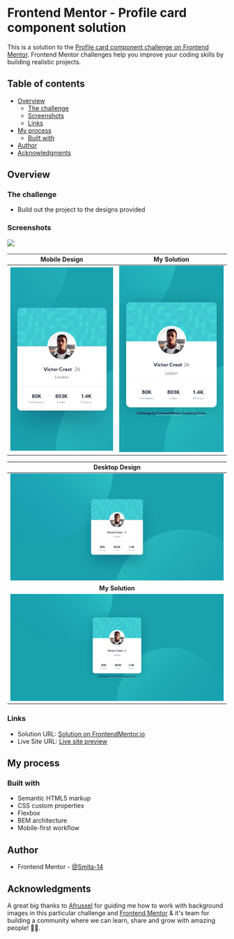 # Frontend Mentor - Profile card component solution

This is a solution to the [Profile card component challenge on Frontend Mentor](https://www.frontendmentor.io/challenges/profile-card-component-cfArpWshJ). Frontend Mentor challenges help you improve your coding skills by building realistic projects. 

## Table of contents

- [Overview](#overview)
  - [The challenge](#the-challenge)
  - [Screenshots](#screenshots)
  - [Links](#links)
- [My process](#my-process)
  - [Built with](#built-with)
- [Author](#author)
- [Acknowledgments](#acknowledgments)


## Overview

### The challenge

- Build out the project to the designs provided

### Screenshots

![](./screenshot.jpg)

| **Mobile Design** | **My Solution** |
| -- | -- |
| ![Target Mobile design](./design/mobile-design.jpg) | ![My solution to design](./design/mobile-size.png) |


| **Desktop Design** |
| :--: |
| ![Target desktop design](./design/desktop-design.jpg) | 
| **My Solution** |
| ![My solution to design](./design/desktop-size.png) | 


### Links

- Solution URL: [Solution on FrontendMentor.io](https://www.frontendmentor.io/solutions/mobilefirst-bem-and-css-flexbox-fJ_jjaLWV)
- Live Site URL: [Live site preview](https://smita-14.github.io/profile-card-component-challenge/)

## My process

### Built with

- Semantic HTML5 markup
- CSS custom properties
- Flexbox
- BEM architecture
- Mobile-first workflow

## Author

- Frontend Mentor - [@Smita-14](https://www.frontendmentor.io/profile/Smita-14)

## Acknowledgments
A great big thanks to [Afrussel](https://www.frontendmentor.io/profile/afrussel) for guiding me how to work with background images in this particular challenge and [Frontend Mentor](https://www.frontendmentor.io) & it's team for building a community where we can learn, share and grow with amazing people! 💖💖.
